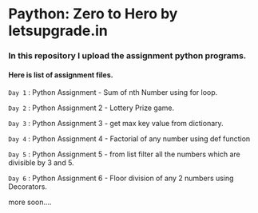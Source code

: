 
# Paython: Zero to Hero by letsupgrade.in

### In this repository I upload the assignment python programs. 

#### Here is list of assignment files.

```Day 1``` : Python Assignment - Sum of nth Number using for loop.

```Day 2``` : Python Assignment 2 - Lottery Prize game.

```Day 3``` : Python Assignment 3 - get max key value from dictionary.

```Day 4``` : Python Assignment 4 - Factorial of any number using def function

```Day 5``` : Python Assignment 5 - from list filter all the numbers which are divisible by 3 and 5.

```Day 6``` : Python Assignment 6 - Floor division of any 2 numbers using Decorators. 

more soon....
